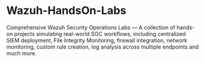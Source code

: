 # Wazuh-HandsOn-Labs
Comprehensive Wazuh Security Operations Labs — A collection of hands-on projects simulating real-world SOC workflows, including centralized SIEM deployment, File Integrity Monitoring, firewall integration, network monitoring, custom rule creation, log analysis across multiple endpoints and much more.
